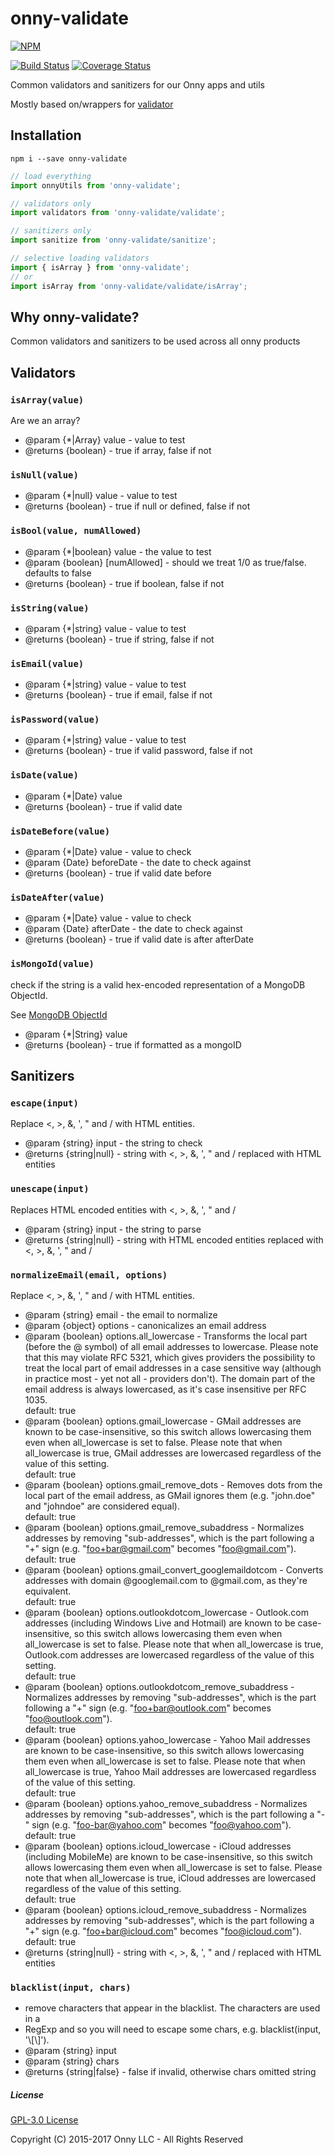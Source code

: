 # onny-validate

[![NPM](https://nodei.co/npm/onny-validate.png)](https://npmjs.org/package/onny-validate)

[![Build Status](https://travis-ci.org/onnyio/onny-utils.svg?branch=master)](https://travis-ci.org/onnyio/onny-validate) [![Coverage Status](https://coveralls.io/repos/github/onnyio/onny-validate/badge.svg?branch=master)](https://coveralls.io/github/onnyio/onny-validate?branch=master)

Common validators and sanitizers for our Onny apps and utils


Mostly based on/wrappers for [validator](https://www.npmjs.com/package/validator)

## Installation
`npm i --save onny-validate`

````javascript
// load everything
import onnyUtils from 'onny-validate';

// validators only
import validators from 'onny-validate/validate';

// sanitizers only
import sanitize from 'onny-validate/sanitize';

// selective loading validators
import { isArray } from 'onny-validate';
// or
import isArray from 'onny-validate/validate/isArray';
````

## Why onny-validate?
Common validators and sanitizers to be used across all onny products



## Validators


### `isArray(value)`

Are we an array?


* @param {*|Array} value - value to test
* @returns {boolean} - true if array, false if not

### `isNull(value)`

* @param {*|null} value - value to test
* @returns {boolean} - true if null or defined, false if not

### `isBool(value, numAllowed)`
* @param {*|boolean} value - the value to test
* @param {boolean} [numAllowed] - should we treat 1/0 as true/false. defaults to false
* @returns {boolean} - true if boolean, false if not

### `isString(value)`
* @param {*|string} value - value to test
* @returns {boolean} - true if string, false if not

### `isEmail(value)`
* @param {*|string} value - value to test
* @returns {boolean} - true if email, false if not

### `isPassword(value)`
* @param {*|string} value - value to test
* @returns {boolean} - true if valid password, false if not

### `isDate(value)`
* @param {*|Date} value
* @returns {boolean} - true if valid date

### `isDateBefore(value)`
* @param {*|Date} value - value to check
* @param {Date} beforeDate - the date to check against
* @returns {boolean} - true if valid date before

### `isDateAfter(value)`
* @param {*|Date} value - value to check
* @param {Date} afterDate - the date to check against
* @returns {boolean} - true if valid date is after afterDate

### `isMongoId(value)`

check if the string is a valid hex-encoded representation of a MongoDB ObjectId.

See [MongoDB ObjectId](https://docs.mongodb.com/manual/reference/method/ObjectId/)

* @param {*|String} value
* @returns {boolean} - true if formatted as a mongoID


## Sanitizers

### `escape(input)`
Replace <, >, &, ', " and / with HTML entities.

* @param {string} input - the string to check
* @returns {string|null} - string with  <, >, &, ', " and / replaced with HTML entities

### `unescape(input)`
Replaces HTML encoded entities with <, >, &, ', " and /

* @param {string} input - the string to parse
* @returns {string|null} - string with HTML encoded entities replaced with <, >, &, ', " and /

### `normalizeEmail(email, options)`
Replace <, >, &, ', " and / with HTML entities.

* @param {string} email - the email to normalize
* @param {object} options - canonicalizes an email address
* @param {boolean} options.all_lowercase - Transforms the local part (before the @ symbol) of all email addresses to lowercase. Please note that this may violate RFC 5321, which gives providers the possibility to treat the local part of email addresses in a case sensitive way (although in practice most - yet not all - providers don't). The domain part of the email address is always lowercased, as it's case insensitive per RFC 1035.  
default: true
* @param {boolean} options.gmail_lowercase - GMail addresses are known to be case-insensitive, so this switch allows lowercasing them even when all_lowercase is set to false. Please note that when all_lowercase is true, GMail addresses are lowercased regardless of the value of this setting.  
default: true
* @param {boolean} options.gmail_remove_dots - Removes dots from the local part of the email address, as GMail ignores them (e.g. "john.doe" and "johndoe" are considered equal).  
default: true
* @param {boolean} options.gmail_remove_subaddress - Normalizes addresses by removing "sub-addresses", which is the part following a "+" sign (e.g. "foo+bar@gmail.com" becomes "foo@gmail.com").  
default: true
* @param {boolean} options.gmail_convert_googlemaildotcom - Converts addresses with domain @googlemail.com to @gmail.com, as they're equivalent.  
default: true
* @param {boolean} options.outlookdotcom_lowercase - Outlook.com addresses (including Windows Live and Hotmail) are known to be case-insensitive, so this switch allows lowercasing them even when all_lowercase is set to false. Please note that when all_lowercase is true, Outlook.com addresses are lowercased regardless of the value of this setting.  
default: true
* @param {boolean} options.outlookdotcom_remove_subaddress - Normalizes addresses by removing "sub-addresses", which is the part following a "+" sign (e.g. "foo+bar@outlook.com" becomes "foo@outlook.com").  
default: true
* @param {boolean} options.yahoo_lowercase - Yahoo Mail addresses are known to be case-insensitive, so this switch allows lowercasing them even when all_lowercase is set to false. Please note that when all_lowercase is true, Yahoo Mail addresses are lowercased regardless of the value of this setting.  
default: true
* @param {boolean} options.yahoo_remove_subaddress - Normalizes addresses by removing "sub-addresses", which is the part following a "-" sign (e.g. "foo-bar@yahoo.com" becomes "foo@yahoo.com").  
default: true
* @param {boolean} options.icloud_lowercase -  iCloud addresses (including MobileMe) are known to be case-insensitive, so this switch allows lowercasing them even when all_lowercase is set to false. Please note that when all_lowercase is true, iCloud addresses are lowercased regardless of the value of this setting.  
default: true
* @param {boolean} options.icloud_remove_subaddress - Normalizes addresses by removing "sub-addresses", which is the part following a "+" sign (e.g. "foo+bar@icloud.com" becomes "foo@icloud.com").  
default: true
* @returns {string|null} - string with  <, >, &, ', " and / replaced with HTML entities

### `blacklist(input, chars)`
* remove characters that appear in the blacklist. The characters are used in a
* RegExp and so you will need to escape some chars, e.g. blacklist(input, '\\[\\]').
* @param {string} input
* @param {string} chars
* @returns {string|false} - false if invalid, otherwise chars omitted string


##### License
[GPL-3.0 License](https://github.com/onnyio/onny-validate/blob/master/LICENSE)

Copyright (C) 2015-2017 Onny LLC - All Rights Reserved